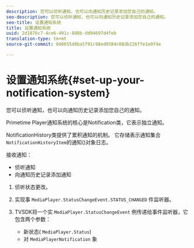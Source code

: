 ```yaml
---
description: 您可以侦听通知，也可以向通知历史记录添加您自己的通知。
seo-description: 您可以侦听通知，也可以向通知历史记录添加您自己的通知。
seo-title: 设置通知系统
title: 设置通知系统
uuid: 2d1876c7-4ce6-491c-880b-dd94697d4feb
translation-type: tm+mt
source-git-commit: 040655d8ba5f91c98ed0584c08db226ffe1e0f4e

---
```



# 设置通知系统{#set-up-your-notification-system}

您可以侦听通知，也可以向通知历史记录添加您自己的通知。

Primetime Player通知系统的核心是Notification类，它表示独立通知。

NotificationHistory类提供了累积通知的机制。 它存储表示通知集合 `NotificationHistoryItem`的通知()对象日志。

接收通知：

* 侦听通知
* 向通知历史记录添加通知

1. 侦听状态更改。
1. 实现事 `MediaPlayer.StatusChangeEvent.STATUS_CHANGED` 件监听器。
1. TVSDK将一个实 `MediaPlayer.StatusChangeEvent` 例传递给事件监听器，它包含两个参数：

   * 新状态( `MediaPlayer.Status`)
   * 对 `MediaPlayerNotification` 象

